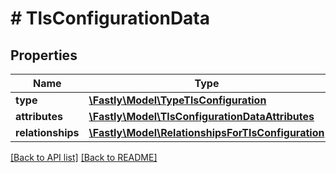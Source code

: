 # # TlsConfigurationData

## Properties

Name | Type | Description | Notes
------------ | ------------- | ------------- | -------------
**type** | [**\Fastly\Model\TypeTlsConfiguration**](TypeTlsConfiguration.md) |  | [optional] 
**attributes** | [**\Fastly\Model\TlsConfigurationDataAttributes**](TlsConfigurationDataAttributes.md) |  | [optional] 
**relationships** | [**\Fastly\Model\RelationshipsForTlsConfiguration**](RelationshipsForTlsConfiguration.md) |  | [optional] 


[[Back to API list]](../../README.md#endpoints) [[Back to README]](../../README.md)
